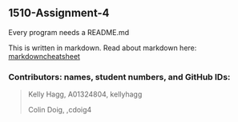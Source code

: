 ## 1510-Assignment-4

Every program needs a README.md

This is written in markdown. Read about markdown here: [markdowncheatsheet](https://www.markdownguide.org/cheat-sheet/)

### Contributors: names, student numbers, and GitHub IDs:
>Kelly Hagg, A01324804, kellyhagg
> 
>Colin Doig, ,cdoig4

